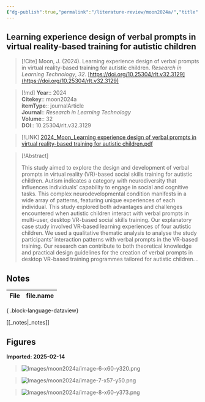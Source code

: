 ```yaml
---
{"dg-publish":true,"permalink":"/literature-review/moon2024a/","title":"Learning experience design of verbal prompts in virtual reality-based training for autistic children","tags":["socialskills","autism","virtualreality"]}
---
```



## Learning experience design of verbal prompts in virtual reality-based training for autistic children

> [!Cite]
> Moon, J. (2024). Learning experience design of verbal prompts in virtual reality-based training for autistic children. _Research in Learning Technology_, _32_. [https://doi.org/10.25304/rlt.v32.3129](https://doi.org/10.25304/rlt.v32.3129)


>[!md]
> **Year**:: 2024   
> **Citekey**:: moon2024a  
> **itemType**:: journalArticle  
> **Journal**:: *Research in Learning Technology*  
> **Volume**:: 32  
> **DOI**:: 10.25304/rlt.v32.3129    

> [!LINK] 
> [2024_Moon_Learning experience design of verbal prompts in virtual reality-based training for autistic children.pdf](zotero://select/library/items/SWQKKWBM)

> [!Abstract]
>
> This study aimed to explore the design and development of verbal prompts in virtual reality (VR)-based social skills training for autistic children. Autism indicates a category with neurodiversity that influences individuals’ capability to engage in social and cognitive tasks. This complex neurodevelopmental condition manifests in a wide array of patterns, featuring unique experiences of each individual. This study explored both advantages and challenges encountered when autistic children interact with verbal prompts in multi-user, desktop VR-based social skills training. Our explanatory case study involved VR-based learning experiences of four autistic children. We used a qualitative thematic analysis to analyse the study participants’ interaction patterns with verbal prompts in the VR-based training. Our research can contribute to both theoretical knowledge and practical design guidelines for the creation of verbal prompts in desktop VR-based training programmes tailored for autistic children.
>.
> 


## Notes

| File | file.name |
| ---- | --------- |

{ .block-language-dataview}

[[_notes\|_notes]]

## Figures

**Imported: 2025-02-14**

> ![Images/moon2024a/image-6-x60-y320.png](/img/user/Images/moon2024a/image-6-x60-y320.png)

> ![Images/moon2024a/image-7-x57-y50.png](/img/user/Images/moon2024a/image-7-x57-y50.png)

> ![Images/moon2024a/image-8-x60-y373.png](/img/user/Images/moon2024a/image-8-x60-y373.png)